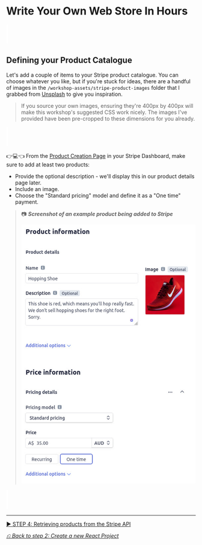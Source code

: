 # Write Your Own Web Store In Hours

![spacer](workshop-assets/readme-images/spacer.png)

## Defining your Product Catalogue

Let's add a couple of items to your Stripe product catalogue. You can choose whatever you like, but if you're stuck for ideas, there are a handful of images in the `/workshop-assets/stripe-product-images` folder that I grabbed from [Unsplash](https://unsplash.com/) to give you inspiration.

> If you source your own images, ensuring they're 400px by 400px will make this workshop's suggested CSS work nicely. The images I've provided have been pre-cropped to these dimensions for you already.

![spacer](workshop-assets/readme-images/spacer.png)

👉💻👈 From the [Product Creation Page](https://dashboard.stripe.com/test/products/create) in your Stripe Dashboard, make sure to add at least two products:

- Provide the optional description - we'll display this in our product details page later.
- Include an image.
- Choose the "Standard pricing" model and define it as a "One time" payment.

> 📷 **_Screenshot of an example product being added to Stripe_**
>
> ![image](workshop-assets/readme-images/stripe-product-create.jpg)

![spacer](workshop-assets/readme-images/spacer.png)

---

[▶️ STEP 4: Retrieving products from the Stripe API](./STEP-4-RETRIEVE-PRODUCTS.md)

_[⎌ Back to step 2: Create a new React Project](./STEP-2-NEW-REACT-PROJECT.md)_
